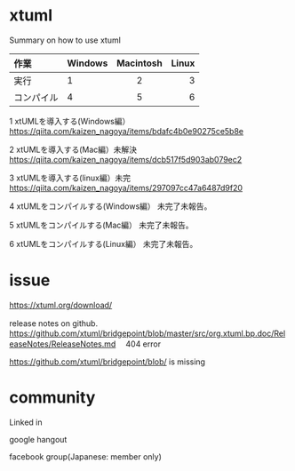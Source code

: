 # xtuml
Summary on how to use xtuml


|作業| Windows | Macintosh | Linux |
|:---|:---|:---:|---:|
|実行|1 |2 |3 |
|コンパイル|4 |5 |6 |

1
xtUMLを導入する(Windows編）
https://qiita.com/kaizen_nagoya/items/bdafc4b0e90275ce5b8e

2
xtUMLを導入する(Mac編）未解決
https://qiita.com/kaizen_nagoya/items/dcb517f5d903ab079ec2

3
xtUMLを導入する(linux編）未完
https://qiita.com/kaizen_nagoya/items/297097cc47a6487d9f20

4
xtUMLをコンパイルする(Windows編）
未完了未報告。

5
xtUMLをコンパイルする(Mac編）
未完了未報告。

6
xtUMLをコンパイルする(Linux編）
未完了未報告。



# issue

https://xtuml.org/download/

release notes on github.　
https://github.com/xtuml/bridgepoint/blob/master/src/org.xtuml.bp.doc/ReleaseNotes/ReleaseNotes.md
　404 error

https://github.com/xtuml/bridgepoint/blob/ is missing

# community

Linked in

google hangout

facebook group(Japanese: member only)

